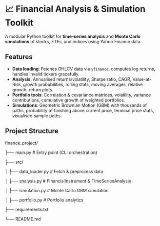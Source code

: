 # 📈 Financial Analysis & Simulation Toolkit

A modular Python toolkit for **time-series analysis** and **Monte Carlo simulations** of stocks, ETFs, and indices using Yahoo Finance data.  

## Features
- **Data loading**: Fetches OHLCV data via `yfinance`, computes log returns, handles invalid tickers gracefully.  
- **Analysis**: Annualised returns/volatility, Sharpe ratio, CAGR, Value-at-Risk, growth probabilities, rolling stats, moving averages, relative growth, return plots.  
- **Portfolio tools**: Correlation & covariance matrices, volatility, variance contributions, cumulative growth of weighted portfolios.  
- **Simulations**: Geometric Brownian Motion (GBM) with thousands of paths, probability of finishing above current price, terminal price stats, visualised sample paths.  

## Project Structure
finance_project/

├── main.py # Entry point (CLI orchestration)

├── src/

│ ├── data_loader.py # Fetch & preprocess data

│ ├── analysis.py # FinancialInstrument & TimeSeriesAnalysis

│ ├── simulation.py # Monte Carlo GBM simulation

│ ├── portfolio.py # Portfolio analytics

├── requirements.txt

└── README.md
